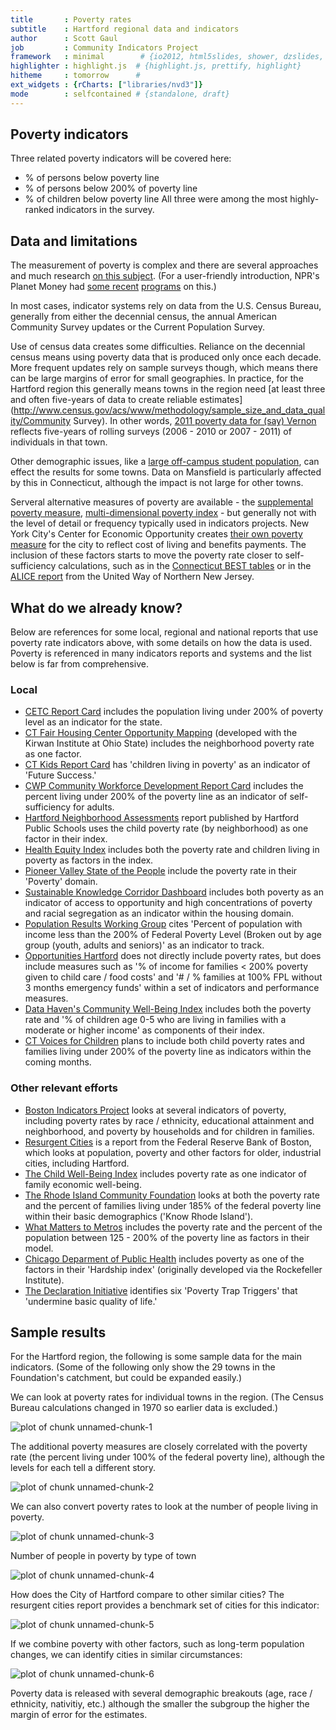 ```yaml
---
title       : Poverty rates
subtitle    : Hartford regional data and indicators
author      : Scott Gaul
job         : Community Indicators Project
framework   : minimal        # {io2012, html5slides, shower, dzslides, ...}
highlighter : highlight.js  # {highlight.js, prettify, highlight}
hitheme     : tomorrow      # 
ext_widgets : {rCharts: ["libraries/nvd3"]} 
mode        : selfcontained # {standalone, draft}
---
```


## Poverty indicators

Three related poverty indicators will be covered here:
* % of persons below poverty line
* % of persons below 200% of poverty line
* % of children below poverty line
All three were among the most highly-ranked indicators in the survey. 

## Data and limitations

The measurement of poverty is complex and there are several approaches and much research [on this subject](http://www.census.gov/hhes/www/poverty/about/overview/measure.html). (For a user-friendly introduction, NPR's Planet Money had [some recent](http://www.npr.org/blogs/money/2013/08/27/214822459/a-college-kid-a-single-mom-and-the-problem-with-the-poverty-line) [programs](http://www.npr.org/blogs/money/2013/09/16/223086399/the-poverty-rate-ignores-programs-that-fight-poverty) on this.) 

In most cases, indicator systems rely on data from the U.S. Census Bureau, generally from either the decennial census, the annual American Community Survey updates or the Current Population Survey. 

Use of census data creates some difficulties. Reliance on the decennial census means using poverty data that is produced only once each decade. More frequent updates rely on sample surveys though, which means there can be large margins of error for small geographies. In practice, for the Hartford region this generally means towns in the region need [at least three and often five-years of data to create reliable estimates](http://www.census.gov/acs/www/methodology/sample_size_and_data_quality/Community Survey). In other words, [2011 poverty data for (say) Vernon](http://ctdata.org/communityprofile-Vernon) reflects five-years of rolling surveys (2006 - 2010 or 2007 - 2011) of individuals in that town. 

Other demographic issues, like a [large off-campus student population](http://blogs.census.gov/2013/07/29/when-off-campus-college-students-are-excluded-poverty-rates-fall-in-many-college-towns/), can effect the results for some towns. Data on Mansfield is particularly affected by this in Connecticut, although the impact is not large for other towns. 

Serveral alternative measures of poverty are available - the [supplemental poverty measure](http://www.census.gov/hhes/povmeas/methodology/supplemental/research.html), [multi-dimensional poverty index](http://www.ophi.org.uk/policy/multidimensional-poverty-index/) - but generally not with the level of detail or frequency typically used in indicators projects. New York City's Center for Economic Opportunity creates [their own poverty measure](http://www.nyc.gov/html/ceo/downloads/pdf/ceo_poverty_measure_2005_2011.pdf) for the city to reflect cost of living and benefits payments. The inclusion of these factors starts to move the poverty rate closer to self-sufficiency calculations, such as in the [Connecticut BEST tables](http://ctpcsw.com/basic-economic-security-tables/) or in the [ALICE report](http://www.unitedwaynnj.org/documents/UWNNJ_ALICE%20Report_FINAL2012.pdf) from the United Way of Northern New Jersey. 

## What do we already know?

Below are references for some local, regional and national reports that use poverty rate indicators above, with some details on how the data is used. Poverty is referenced in many indicators reports and systems and the list below is far from comprehensive.

### Local

* [CETC Report Card](http://www.ctdol.state.ct.us/OWC/CETC/2013ReportCard.pdf) includes the population living under 200% of poverty level as an indicator for the state. 
* [CT Fair Housing Center Opportunity Mapping](http://www.ctfairhousing.org/people-place-and-opportunity-report/) (developed with the Kirwan Institute at Ohio State) includes the neighborhood poverty rate as one factor. 
* [CT Kids Report Card](http://www.cga.ct.gov/kid/rba/results.asp) has 'children living in poverty' as an indicator of 'Future Success.'
* [CWP Community Workforce Development Report Card](http://www.capitalworkforce.org/ctworks/documents/Community_Workforce_Development_Report_Card_2011ff.pdf) includes the percent living under 200% of the poverty line as an indicator of self-sufficiency for adults. 
* [Hartford Neighborhood Assessments](http://courantblogs.com/cityline/wp-content/uploads/2013/04/Hartford-Neighborhood-Assessment.pdf) report published by Hartford Public Schools uses the child poverty rate (by neighborhood) as one factor in their index. 
* [Health Equity Index](http://www.cadh.org/health-equity/health-equity-index.html) includes both the poverty rate and children living in poverty as factors in the index. 
* [Pioneer Valley State of the People](http://pvpc.org/resources/datastats/state-of-people/stateofthepeople2013.pdf) include the poverty rate in their 'Poverty' domain. 
* [Sustainable Knowledge Corridor Dashboard](http://www.sustainableknowledgecorridor.org/site/content/how-are-we-doing) includes both poverty as an indicator of access to opportunity and high concentrations of poverty and racial segregation as an indicator within the housing domain. 
* [Population Results Working Group](http://www.ct.gov/opm/cwp/view.asp?a=2998&Q=490946) cites 'Percent of population with income less than the 200% of Federal Poverty Level (Broken out by age group (youth, adults and seniors)' as an indicator to track. 
* [Opportunities Hartford](http://www.cahs.org/programs-opportunitieshartford.asp) does not directly include poverty rates, but does include measures such as '% of income for families < 200% poverty given to child care / food costs' and '# / % families at 100% FPL without 3 months emergency funds' within a set of indicators and performance measures. 
* [Data Haven's Community Well-Being Index](http://www.ctdatahaven.org/communityindex) includes both the poverty rate and '% of children age 0-5 who are living in families with a moderate or higher income' as components of their index. 
* [CT Voices for Children](http://www.ctvoices.org/) plans to include both child poverty rates and families living under 200% of the poverty line as indicators within the coming months. 

### Other relevant efforts

* [Boston Indicators Project](http://www.bostonindicators.org/) looks at several indicators of poverty, including poverty rates by race / ethnicity, educational attainment and neighborhood, and poverty by households and for children in families. 
* [Resurgent Cities](http://www.bostonfed.org/about/ar/ar2009/lessons-from-resurgent-cities.pdf) is a report from the Federal Reserve Bank of Boston, which looks at population, poverty and other factors for older, industrial cities, including Hartford. 
* [The Child Well-Being Index](http://fcd-us.org/our-work/child-well-being-index-cwi) includes poverty rate as one indicator of family economic well-being. 
* [The Rhode Island Community Foundation](http://www.rifoundation.org/CommunityLeadership/CommunityDashboard/tabid/1157/Default.aspx) looks at both the poverty rate and the percent of families living under 185% of the federal poverty line within their basic demographics ('Know Rhode Island').
* [What Matters to Metros](http://www.futurefundneo.org/whatmatters) includes the poverty rate and the percent of the population between 125 - 200% of the poverty line as factors in their model.
* [Chicago Deparment of Public Health](https://data.cityofchicago.org/Health-Human-Services/hardship-index/792q-4jtu) includes poverty as one of the factors in their 'Hardship index' (originally developed via the Rockefeller Institute).
* [The Declaration Initiative](http://15th-www.declarationinitiative.org/poverty-in-america/6-deadly-poverty-trap-triggers) identifies six 'Poverty Trap Triggers' that 'undermine basic quality of life.'




## Sample results

For the Hartford region, the following is some sample data for the main indicators. (Some of the following only show the 29 towns in the Foundation's catchment, but could be expanded easily.)

We can look at poverty rates for individual towns in the region. (The Census Bureau calculations changed in 1970 so earlier data is excluded.)

![plot of chunk unnamed-chunk-1](assets/fig/unnamed-chunk-1.png) 


The additional poverty measures are closely correlated with the poverty rate (the percent living under 100% of the federal poverty line), although the levels for each tell a different story. 

![plot of chunk unnamed-chunk-2](assets/fig/unnamed-chunk-2.png) 


We can also convert poverty rates to look at the number of people living in poverty. 

![plot of chunk unnamed-chunk-3](assets/fig/unnamed-chunk-3.png) 


Number of people in poverty by type of town

![plot of chunk unnamed-chunk-4](assets/fig/unnamed-chunk-4.png) 


How does the City of Hartford compare to other similar cities? The resurgent cities report provides a benchmark set of cities for this indicator: 

![plot of chunk unnamed-chunk-5](assets/fig/unnamed-chunk-5.png) 


If we combine poverty with other factors, such as long-term population changes, we can identify cities in similar circumstances: 

![plot of chunk unnamed-chunk-6](assets/fig/unnamed-chunk-6.png) 


Poverty data is released with several demographic breakouts (age, race / ethnicity, nativitiy, etc.) although the smaller the subgroup the higher the margin of error for the estimates. 

